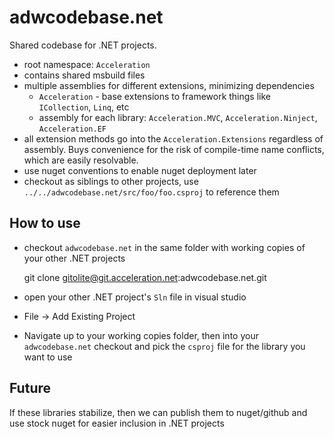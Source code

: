 # adwcodebase.net

Shared codebase for .NET projects.

 * root namespace: `Acceleration`
 * contains shared msbuild files
 * multiple assemblies for different extensions, minimizing
   dependencies
    * `Acceleration` - base extensions to framework things like
      `ICollection`, `Linq`, etc
	* assembly for each library: `Acceleration.MVC`,
      `Acceleration.Ninject`, `Acceleration.EF`
 * all extension methods go into the `Acceleration.Extensions`
   regardless of assembly. Buys convenience for the risk of
   compile-time name conflicts, which are easily resolvable.
 * use nuget conventions to enable nuget deployment later
 * checkout as siblings to other projects, use `../../adwcodebase.net/src/foo/foo.csproj` to
   reference them 

## How to use

 * checkout `adwcodebase.net` in the same folder with working copies
   of your other .NET projects
    
	  git clone gitolite@git.acceleration.net:adwcodebase.net.git
	  
 * open your other .NET project's `Sln` file in visual studio
 * File -> Add Existing Project
 * Navigate up to your working copies folder, then into your
   `adwcodebase.net` checkout and pick the `csproj` file for the
   library you want to use
   
## Future

If these libraries stabilize, then we can publish them to nuget/github
and use stock nuget for easier inclusion in .NET projects
    
